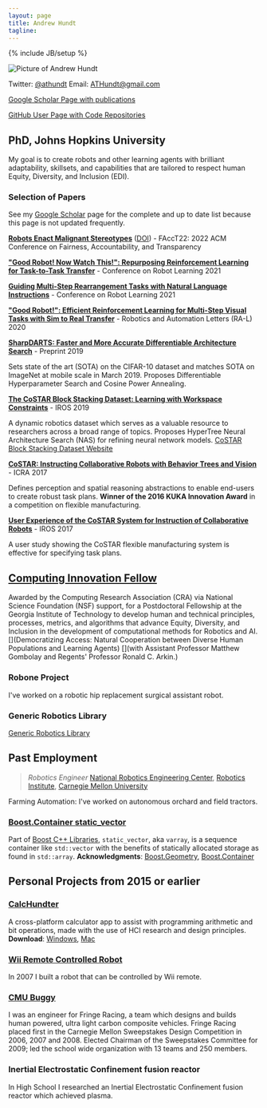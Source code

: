 ```yaml
---
layout: page
title: Andrew Hundt
tagline:
---
```

{% include JB/setup %}

![Picture of Andrew Hundt](https://0.gravatar.com/avatar/fb975596131ce08ea7e7472f09b8209d?d=https%3A%2F%2Fidenticons.github.com%2Fd7ccb841e1c86abdc1d1d6e6bacb6f17.png&r=x&s=200)

Twitter: [@athundt](https://twitter.com/athundt)
Email: [ATHundt@gmail.com](ATHundt@gmail.com)

[Google Scholar Page with publications](https://scholar.google.com/citations?user=N0JJHwkAAAAJ)

[GitHub User Page with Code Repositories](https://github.com/ahundt)

## PhD, Johns Hopkins University

My goal is to create robots and other learning agents with brilliant adaptability, skillsets, and capabilities that are tailored to respect human Equity, Diversity, and Inclusion (EDI).

### Selection of Papers

See my [Google Scholar](https://scholar.google.com/citations?user=N0JJHwkAAAAJ) page for the complete and up to date list because this page is not updated frequently.

**[Robots Enact Malignant Stereotypes](https://sites.google.com/view/robots-enact-stereotypes/home)** ([DOI](https://doi.org/10.1145/3531146.3533138)) - FAccT22: 2022 ACM Conference on Fairness, Accountability, and Transparency

**["Good Robot! Now Watch This!": Repurposing Reinforcement Learning for Task-to-Task Transfer](https://openreview.net/forum?id=Pxs5XwId51n)** - Conference on Robot Learning 2021

**[Guiding Multi-Step Rearrangement Tasks with Natural Language Instructions](https://openreview.net/forum?id=-QJ__aPUTN2)** - Conference on Robot Learning 2021

**["Good Robot!": Efficient Reinforcement Learning for Multi-Step Visual Tasks with Sim to Real Transfer](http://openreview.net/forum?id=Pxs5XwId51n)** - Robotics and Automation Letters (RA-L) 2020

**[SharpDARTS: Faster and More Accurate Differentiable Architecture Search](https://arxiv.org/abs/1903.09900)** - Preprint 2019

Sets state of the art (SOTA) on the CIFAR-10 dataset and matches SOTA on ImageNet at mobile	scale in March 2019. Proposes Differentiable Hyperparameter Search and Cosine Power Annealing.

**[The CoSTAR Block Stacking Dataset: Learning with Workspace Constraints](https://arxiv.org/abs/1810.11714)** - IROS 2019

A dynamic robotics dataset which serves as a valuable resource to researchers across a broad range of topics. Proposes HyperTree Neural Architecture Search (NAS) for refining neural network models.
[CoSTAR Block Stacking Dataset Website](https://sites.google.com/site/costardataset)

**[CoSTAR: Instructing Collaborative Robots with Behavior Trees and Vision](https://arxiv.org/abs/1611.06145)** - ICRA 2017

Defines perception and spatial reasoning abstractions to enable end-users to create robust task plans.
**Winner of the 2016 KUKA Innovation Award** in a competition on flexible manufacturing.

**[User Experience of the CoSTAR System for Instruction of Collaborative Robots](http://arxiv.org/abs/1703.07890)** - IROS 2017

A user study showing the CoSTAR flexible manufacturing system is effective for specifying task plans.

## [Computing Innovation Fellow](https://cifellows2021.org/2021-class/)

Awarded by the Computing Research Association (CRA) via National Science Foundation (NSF) support, for a Postdoctoral Fellowship at the Georgia Institute of Technology to develop human and technical principles, processes, metrics, and algorithms that advance Equity, Diversity, and Inclusion in the development of computational methods for Robotics and AI.
[](Democratizing Access: Natural Cooperation between Diverse Human Populations and Learning Agents)
[](with Assistant Professor Matthew Gombolay and Regents' Professor Ronald C. Arkin.)

### Robone Project

I've worked on a robotic hip replacement surgical assistant robot.

### Generic Robotics Library

[Generic Robotics Library](https://github.com/ahundt/grl)

## Past Employment

<!-- > *[Robotics Engineer](http://www.ri.cmu.edu/person.html?person_id=2462)*, -->
> *Robotics Engineer*
> [National Robotics Engineering Center](http://rec.ri.cmu.edu),
> [Robotics Institute](http://www.ri.cmu.edu/),
> [Carnegie Mellon University](http://cmu.edu)

<!-- #### [Farming Automation](http://www.rec.ri.cmu.edu/projects/usda/) -->

<!-- ![Orchard Tractor](http://www.rec.ri.cmu.edu/projects/usda/images/description.jpg) -->

 Farming Automation: I've worked on autonomous orchard and field tractors.

### [Boost.Container static_vector](http://is.gd/BoostSV)

Part of [Boost C++ Libraries](http://boost.org), `static_vector`, aka `varray`, is a sequence container like `std::vector` with the benefits of statically allocated storage as found in `std::array`. **Acknowledgments**: [Boost.Geometry](http://is.gd/geometryack), [Boost.Container](http://is.gd/containerack)

## Personal Projects from 2015 or earlier

### [CalcHundter](CalcHundter)

A cross-platform calculator app to assist with programming arithmetic and bit operations, made with the use of HCI research and design principles. **Download**: [Windows](http://is.gd/calchundterwin), [Mac](http://is.gd/calchundtermac)

### [Wii Remote Controlled Robot](http://youtu.be/jPCQyqeU0kw)

In 2007 I built a robot that can be controlled by Wii remote.

### [CMU Buggy](http://is.gd/cmubuggy)

I was an engineer for Fringe Racing, a team which designs and builds human powered, ultra light carbon composite vehicles. Fringe Racing placed first in the Carnegie Mellon Sweepstakes Design Competition in 2006, 2007 and 2008. Elected Chairman of the Sweepstakes Committee for 2009; led the school wide organization with 13 teams and 250 members.

### Inertial Electrostatic Confinement fusion reactor

In High School I researched an Inertial Electrostatic Confinement fusion reactor which achieved plasma.


